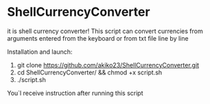 # ShellCurrencyConverter
it is shell currency converter! This script can convert currencies from arguments entered from the keyboard or from txt file line by line

Installation and launch: 
1. git clone https://github.com/akiko23/ShellCurrencyConverter.git
2. cd ShellCurrencyConverter/ && chmod +x script.sh
3. ./script.sh

You`l receive instruction after running this script

